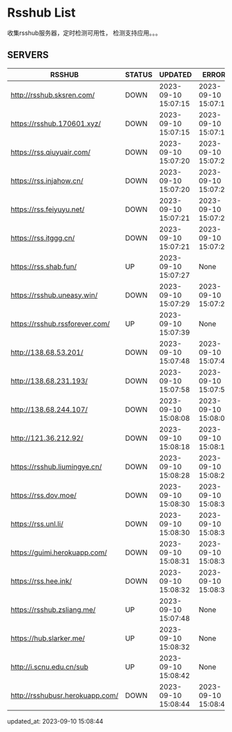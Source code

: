 # Rsshub List

收集rsshub服务器，定时检测可用性， 检测支持应用。。。


## SERVERS

|  RSSHUB   | STATUS  | UPDATED  | ERROR  | TWITTER |  
|  ----  | ----  | ----  | ----  | ---- |  
| http://rsshub.sksren.com/ | DOWN | 2023-09-10 15:07:15 | 2023-09-10 15:07:15 |  
| https://rsshub.170601.xyz/ | DOWN | 2023-09-10 15:07:15 | 2023-09-10 15:07:15 |  
| https://rss.qiuyuair.com/ | DOWN | 2023-09-10 15:07:20 | 2023-09-10 15:07:20 |  
| https://rss.injahow.cn/ | DOWN | 2023-09-10 15:07:20 | 2023-09-10 15:07:20 |  
| https://rss.feiyuyu.net/ | DOWN | 2023-09-10 15:07:21 | 2023-09-10 15:07:21 |  
| https://rss.itggg.cn/ | DOWN | 2023-09-10 15:07:21 | 2023-09-10 15:07:21 |  
| https://rss.shab.fun/ | UP | 2023-09-10 15:07:27 | None ||  
| https://rsshub.uneasy.win/ | DOWN | 2023-09-10 15:07:29 | 2023-09-10 15:07:29 |  
| https://rsshub.rssforever.com/ | UP | 2023-09-10 15:07:39 | None ||  
| http://138.68.53.201/ | DOWN | 2023-09-10 15:07:48 | 2023-09-10 15:07:48 |  
| http://138.68.231.193/ | DOWN | 2023-09-10 15:07:58 | 2023-09-10 15:07:58 |  
| http://138.68.244.107/ | DOWN | 2023-09-10 15:08:08 | 2023-09-10 15:08:08 |  
| http://121.36.212.92/ | DOWN | 2023-09-10 15:08:18 | 2023-09-10 15:08:18 |  
| https://rsshub.liumingye.cn/ | DOWN | 2023-09-10 15:08:28 | 2023-09-10 15:08:28 |  
| https://rss.dov.moe/ | DOWN | 2023-09-10 15:08:30 | 2023-09-10 15:08:30 |  
| https://rss.unl.li/ | DOWN | 2023-09-10 15:08:30 | 2023-09-10 15:08:30 |  
| https://guimi.herokuapp.com/ | DOWN | 2023-09-10 15:08:31 | 2023-09-10 15:08:31 |  
| https://rss.hee.ink/ | DOWN | 2023-09-10 15:08:32 | 2023-09-10 15:08:32 |  
| https://rsshub.zsliang.me/ | UP | 2023-09-10 15:07:48 | None |OK|  
| https://hub.slarker.me/ | UP | 2023-09-10 15:08:32 | None ||  
| http://i.scnu.edu.cn/sub | UP | 2023-09-10 15:08:42 | None ||  
| http://rsshubusr.herokuapp.com/ | DOWN | 2023-09-10 15:08:44 | 2023-09-10 15:08:44 |  
  

updated_at: 2023-09-10 15:08:44  
